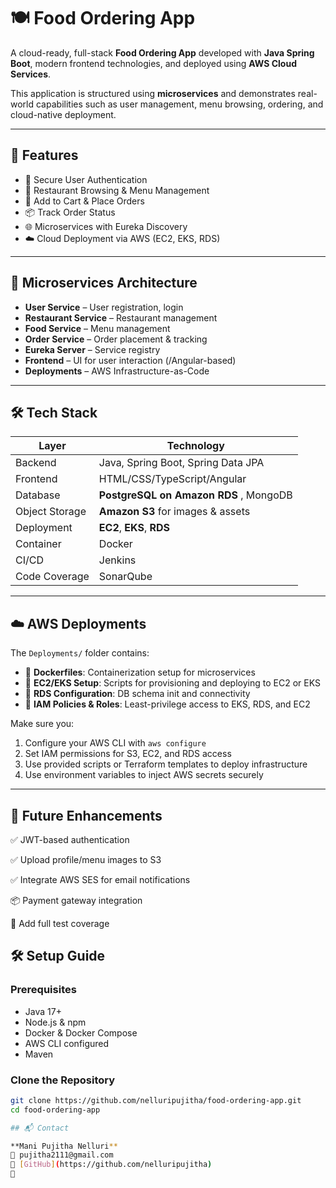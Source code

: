 # 🍽️ Food Ordering App

A cloud-ready, full-stack **Food Ordering App** developed with **Java Spring Boot**, modern frontend technologies, and deployed using **AWS Cloud Services**.

This application is structured using **microservices** and demonstrates real-world capabilities such as user management, menu browsing, ordering, and cloud-native deployment.

---

## 🚀 Features

- 🔐 Secure User Authentication
- 🏪 Restaurant Browsing & Menu Management
- 🛒 Add to Cart & Place Orders
- 📦 Track Order Status
- 🌐 Microservices with Eureka Discovery
- ☁️ Cloud Deployment via AWS (EC2, EKS, RDS)

---

## 🧱 Microservices Architecture

- **User Service** – User registration, login
- **Restaurant Service** – Restaurant management
- **Food Service** – Menu management
- **Order Service** – Order placement & tracking
- **Eureka Server** – Service registry
- **Frontend** – UI for user interaction (/Angular-based)
- **Deployments** – AWS Infrastructure-as-Code 

---

## 🛠️ Tech Stack

| Layer          | Technology                                  |
|----------------|---------------------------------------------|
| Backend        | Java, Spring Boot, Spring Data JPA          |
| Frontend       | HTML/CSS/TypeScript/Angular                 |
| Database       | **PostgreSQL on Amazon RDS** , MongoDB      |
| Object Storage | **Amazon S3** for images & assets           |
| Deployment     | **EC2**, **EKS**, **RDS**                   |             
| Container      | Docker                                      |
| CI/CD          | Jenkins                                     |
| Code Coverage  | SonarQube                                   |

---

## ☁️ AWS Deployments

The `Deployments/` folder contains:

- 🐳 **Dockerfiles**: Containerization setup for microservices
- 🚀 **EC2/EKS Setup**: Scripts for provisioning and deploying to EC2 or EKS
- 🔄 **RDS Configuration**: DB schema init and connectivity
- 🧾 **IAM Policies & Roles**: Least-privilege access to EKS, RDS, and EC2

Make sure you:

1. Configure your AWS CLI with `aws configure`
2. Set IAM permissions for S3, EC2, and RDS access
3. Use provided scripts or Terraform templates to deploy infrastructure
4. Use environment variables to inject AWS secrets securely

---
## 📝 Future Enhancements

✅ JWT-based authentication

✅ Upload profile/menu images to S3

✅ Integrate AWS SES for email notifications

📦 Payment gateway integration

🧪 Add full test coverage


## 🛠️ Setup Guide

### Prerequisites

- Java 17+
- Node.js & npm
- Docker & Docker Compose
- AWS CLI configured
- Maven



### Clone the Repository

```bash
git clone https://github.com/nelluripujitha/food-ordering-app.git
cd food-ordering-app

## 📬 Contact

**Mani Pujitha Nelluri**  
📧 pujitha2111@gmail.com  
🔗 [GitHub](https://github.com/nelluripujitha)  
🔗 




